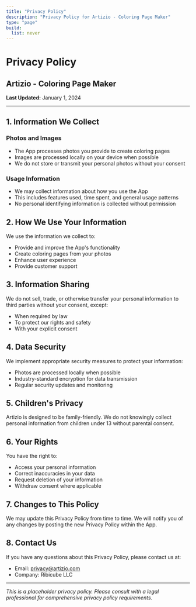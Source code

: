 ```yaml
---
title: "Privacy Policy"
description: "Privacy Policy for Artizio - Coloring Page Maker"
type: "page"
build:
  list: never
---
```


# Privacy Policy

## Artizio - Coloring Page Maker

**Last Updated:** January 1, 2024

---

## 1. Information We Collect

### Photos and Images
- The App processes photos you provide to create coloring pages
- Images are processed locally on your device when possible
- We do not store or transmit your personal photos without your consent

### Usage Information
- We may collect information about how you use the App
- This includes features used, time spent, and general usage patterns
- No personal identifying information is collected without permission

## 2. How We Use Your Information

We use the information we collect to:
- Provide and improve the App's functionality
- Create coloring pages from your photos
- Enhance user experience
- Provide customer support

## 3. Information Sharing

We do not sell, trade, or otherwise transfer your personal information to third parties without your consent, except:
- When required by law
- To protect our rights and safety
- With your explicit consent

## 4. Data Security

We implement appropriate security measures to protect your information:
- Photos are processed locally when possible
- Industry-standard encryption for data transmission
- Regular security updates and monitoring

## 5. Children's Privacy

Artizio is designed to be family-friendly. We do not knowingly collect personal information from children under 13 without parental consent.

## 6. Your Rights

You have the right to:
- Access your personal information
- Correct inaccuracies in your data
- Request deletion of your information
- Withdraw consent where applicable

## 7. Changes to This Policy

We may update this Privacy Policy from time to time. We will notify you of any changes by posting the new Privacy Policy within the App.

## 8. Contact Us

If you have any questions about this Privacy Policy, please contact us at:
- Email: privacy@artizio.com
- Company: Ribicube LLC

---

*This is a placeholder privacy policy. Please consult with a legal professional for comprehensive privacy policy requirements.* 